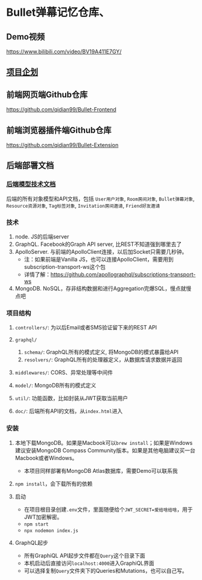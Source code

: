 # Bullet弹幕记忆仓库、

## Demo视频
https://www.bilibili.com/video/BV19A411E7GY/

## [项目企划](https://github.com/qidian99/Bullet-Backend/blob/master/Bullet%E5%BC%B9%E5%B9%95%E6%97%B6%E9%97%B4%E8%83%B6%E5%9B%8A.pdf)

## 前端网页端Github仓库
https://github.com/qidian99/Bullet-Frontend

## 前端浏览器插件端Github仓库
https://github.com/qidian99/Bullet-Extension

## 后端部署文档

### [后端模型技术文档](https://github.com/qidian99/Bullet-Backend/blob/master/demo/README.md)
后端的所有对象模型和API文档，包括 `User用户对象`, `Room房间对象`, `Bullet弹幕对象`, `Resource资源对象`, `Tag标签对象`, `Invitation房间邀请`, `Friend好友邀请`

### 技术

1. node. JS的后端server
2. GraphQL. Facebook的Graph API server, 比REST不知道强到哪里去了
3. ApolloServer. 与前端的ApolloClient连接，以后加Socket只需要几秒钟。
    * 注：如果前端是Vanilla JS，也可以连接ApolloClient，需要用到subscription-transport-ws这个包
    * 详情了解：https://github.com/apollographql/subscriptions-transport-ws
4. MongoDB. NoSQL，存非结构数据和进行Aggregation完爆SQL，慢点就慢点吧

### 项目结构

1. `controllers/`: 为以后Email或者SMS验证留下来的REST API

2. `graphql/`<br>
    1. `schema/`: GraphQL所有的模式定义, 将MongoDB的模式暴露给API
    2. `resolvers/`: GraphQL所有的处理器定义，从数据库请求数据并返回

3. `middlewares/`: CORS、异常处理等中间件

4. `model/`: MongoDB所有的模式定义

5. `util/`: 功能函数，比如封装从JWT获取当前用户

6. `doc/`: 后端所有API的文档，从`index.html`进入

### 安装
1. 本地下载MongoDB。如果是Macbook可以`brew install`；如果是Windows建议安装MongoDB Compass Community版本。如果是其他电脑建议买一台Macbook或者Windows。
    * 本项目同样部署有MongoDB Atlas数据库，需要Demo可以联系我

2. `npm install`，会下载所有的依赖

3. 启动
    * 在项目根目录创建`.env`文件，里面随便给个`JWT_SECRET=爱给啥给啥`，用于JWT加密解密。
    * `npm start`
    * `npx nodemon index.js`

3. GraphQL起步
    * 所有GraphiQL API起步文件都在`Query`这个目录下面
    * 本机启动后直接访问`localhost:4000`进入GraphiQL界面
    * 可以选择复制`Query`文件夹下的Queries和Mutations，也可以自己写。
